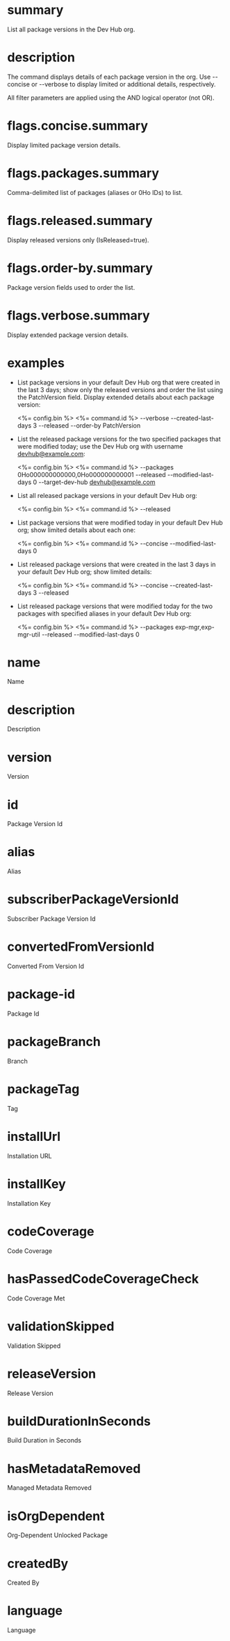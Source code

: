 # summary

List all package versions in the Dev Hub org.

# description

The command displays details of each package version in the org. Use --concise or --verbose to display limited or additional details, respectively.

All filter parameters are applied using the AND logical operator (not OR).

# flags.concise.summary

Display limited package version details.

# flags.packages.summary

Comma-delimited list of packages (aliases or 0Ho IDs) to list.

# flags.released.summary

Display released versions only (IsReleased=true).

# flags.order-by.summary

Package version fields used to order the list.

# flags.verbose.summary

Display extended package version details.

# examples

- List package versions in your default Dev Hub org that were created in the last 3 days; show only the released versions and order the list using the PatchVersion field. Display extended details about each package version:

  <%= config.bin %> <%= command.id %> --verbose --created-last-days 3 --released --order-by PatchVersion

- List the released package versions for the two specified packages that were modified today; use the Dev Hub org with username devhub@example.com:

  <%= config.bin %> <%= command.id %> --packages 0Ho000000000000,0Ho000000000001 --released --modified-last-days 0 --target-dev-hub devhub@example.com

- List all released package versions in your default Dev Hub org:

  <%= config.bin %> <%= command.id %> --released

- List package versions that were modified today in your default Dev Hub org; show limited details about each one:

  <%= config.bin %> <%= command.id %> --concise --modified-last-days 0

- List released package versions that were created in the last 3 days in your default Dev Hub org; show limited details:

  <%= config.bin %> <%= command.id %> --concise --created-last-days 3 --released

- List released package versions that were modified today for the two packages with specified aliases in your default Dev Hub org:

  <%= config.bin %> <%= command.id %> --packages exp-mgr,exp-mgr-util --released --modified-last-days 0

# name

Name

# description

Description

# version

Version

# id

Package Version Id

# alias

Alias

# subscriberPackageVersionId

Subscriber Package Version Id

# convertedFromVersionId

Converted From Version Id

# package-id

Package Id

# packageBranch

Branch

# packageTag

Tag

# installUrl

Installation URL

# installKey

Installation Key

# codeCoverage

Code Coverage

# hasPassedCodeCoverageCheck

Code Coverage Met

# validationSkipped

Validation Skipped

# releaseVersion

Release Version

# buildDurationInSeconds

Build Duration in Seconds

# hasMetadataRemoved

Managed Metadata Removed

# isOrgDependent

Org-Dependent Unlocked Package

# createdBy

Created By

# language

Language
